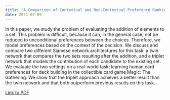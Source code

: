 ```yaml
---
title: "A Comparison of Contextual and Non-Contextual Preference Ranking for Set Addition Problems"
date: 2021-07-09
---
```

In this paper, we study the problem of evaluating the addition of elements to a set. This problem is difficult, because it can, in the general case, not be reduced to unconditional preferences between the choices. Therefore, we model preferences based on the context of the decision. We discuss and compare two different Siamese network architectures for this task: a twin network that compares the two sets resulting after the addition, and a triplet network that models the contribution of each candidate to the existing set. We evaluate the two settings on a real-world task; learning human card preferences for deck building in the collectible card game Magic: The Gathering. We show that the triplet approach achieves a better result than the twin network and that both outperform previous results on this task.


[Link to PDF](https://arxiv.org/pdf/2107.04438)
